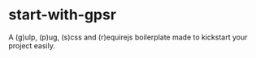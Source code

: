 # start-with-gpsr
A (g)ulp, (p)ug, (s)css and (r)equirejs boilerplate made to kickstart your project easily.
